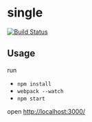 # single

[![Build Status](https://travis-ci.org/121Room/single.svg?branch=master)](https://travis-ci.org/121Room/single)

## Usage

run

* `npm install`
* `webpack --watch`
* `npm start`

open <http://localhost:3000/>
